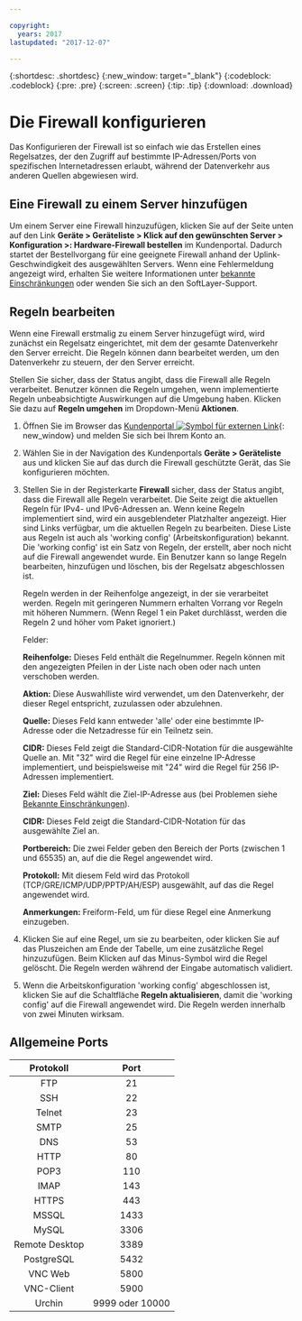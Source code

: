 ```yaml
---

copyright:
  years: 2017
lastupdated: "2017-12-07"

---
```


{:shortdesc: .shortdesc}
{:new_window: target="_blank"}
{:codeblock: .codeblock}
{:pre: .pre}
{:screen: .screen}
{:tip: .tip}
{:download: .download}

# Die Firewall konfigurieren

Das Konfigurieren der Firewall ist so einfach wie das Erstellen eines Regelsatzes, der den Zugriff auf bestimmte IP-Adressen/Ports von spezifischen Internetadressen erlaubt, während der Datenverkehr aus anderen Quellen abgewiesen wird.

## Eine Firewall zu einem Server hinzufügen

Um einem Server eine Firewall hinzuzufügen, klicken Sie auf der Seite unten auf den Link **Geräte > Geräteliste > Klick auf den gewünschten Server > Konfiguration >: Hardware-Firewall bestellen** im Kundenportal. Dadurch startet der Bestellvorgang für eine geeignete Firewall anhand der Uplink-Geschwindigkeit des ausgewählten Servers. Wenn eine Fehlermeldung angezeigt wird, erhalten Sie weitere Informationen unter [bekannte Einschränkungen](known-limitations.html) oder wenden Sie sich an den SoftLayer-Support.

## Regeln bearbeiten

Wenn eine Firewall erstmalig zu einem Server hinzugefügt wird, wird zunächst ein Regelsatz eingerichtet, mit dem der gesamte Datenverkehr den Server erreicht. Die Regeln können dann bearbeitet werden, um den Datenverkehr zu steuern, der den Server erreicht.

Stellen Sie sicher, dass der Status angibt, dass die Firewall alle Regeln verarbeitet. Benutzer können die Regeln umgehen, wenn implementierte Regeln unbeabsichtigte Auswirkungen auf die Umgebung haben. Klicken Sie dazu auf **Regeln umgehen** im Dropdown-Menü **Aktionen**.

1. Öffnen Sie im Browser das [Kundenportal ![Symbol für externen Link](../../icons/launch-glyph.svg "Symbol für externen Link")](https://control.softlayer.com/){: new_window} und melden Sie sich bei Ihrem Konto an.
2. Wählen Sie in der Navigation des Kundenportals **Geräte > Geräteliste** aus und klicken Sie auf das durch die Firewall geschützte Gerät, das Sie konfigurieren möchten.
3. Stellen Sie in der Registerkarte **Firewall** sicher, dass der Status angibt, dass die Firewall alle Regeln verarbeitet. Die Seite zeigt die aktuellen Regeln für IPv4- und IPv6-Adressen an. Wenn keine Regeln implementiert sind, wird ein ausgeblendeter Platzhalter angezeigt. Hier sind Links verfügbar, um die aktuellen Regeln zu bearbeiten. Diese Liste aus Regeln ist auch als 'working config' (Arbeitskonfiguration) bekannt. Die 'working config' ist ein Satz von Regeln, der erstellt, aber noch nicht auf die Firewall angewendet wurde. Ein Benutzer kann so lange Regeln bearbeiten, hinzufügen und löschen, bis der Regelsatz abgeschlossen ist. 

     Regeln werden in der Reihenfolge angezeigt, in der sie verarbeitet werden. Regeln mit geringeren Nummern erhalten Vorrang vor Regeln mit höheren Nummern. (Wenn Regel 1 ein Paket durchlässt, werden die Regeln 2 und höher vom Paket ignoriert.)
     
     Felder: 

      **Reihenfolge:** Dieses Feld enthält die Regelnummer. Regeln können mit den angezeigten Pfeilen in der Liste nach oben oder nach unten verschoben werden. 
      
      **Aktion:** Diese Auswahlliste wird verwendet, um den Datenverkehr, der dieser Regel entspricht, zuzulassen oder abzulehnen.
      
      **Quelle:** Dieses Feld kann entweder 'alle' oder eine bestimmte IP-Adresse oder die Netzadresse für ein Teilnetz sein.
      
      **CIDR:** Dieses Feld zeigt die Standard-CIDR-Notation für die ausgewählte Quelle an. Mit "32" wird die Regel für eine einzelne IP-Adresse implementiert, und beispielsweise mit "24" wird die Regel für 256 IP-Adressen implementiert.
      
      **Ziel:** Dieses Feld wählt die Ziel-IP-Adresse aus (bei Problemen siehe [Bekannte Einschränkungen](known-limitations.html)).
      
      **CIDR:** Dieses Feld zeigt die Standard-CIDR-Notation für das ausgewählte Ziel an. 
      
      **Portbereich:** Die zwei Felder geben den Bereich der Ports (zwischen 1 und 65535) an, auf die die Regel angewendet wird.
      
      **Protokoll:** Mit diesem Feld wird das Protokoll (TCP/GRE/ICMP/UDP/PPTP/AH/ESP) ausgewählt, auf das die Regel angewendet wird.
      
      **Anmerkungen:** Freiform-Feld, um für diese Regel eine Anmerkung einzugeben.

4. Klicken Sie auf eine Regel, um sie zu bearbeiten, oder klicken Sie auf das Pluszeichen am Ende der Tabelle, um eine zusätzliche Regel hinzuzufügen. Beim Klicken auf das Minus-Symbol wird die Regel gelöscht. Die Regeln werden während der Eingabe automatisch validiert.
5. Wenn die Arbeitskonfiguration 'working config' abgeschlossen ist, klicken Sie auf die Schaltfläche **Regeln aktualisieren**, damit die 'working config' auf die Firewall angewendet wird. Die Regeln werden innerhalb von zwei Minuten wirksam.

## Allgemeine Ports

| Protokoll | Port |
| :-----: | :-----: |
| FTP | 21 |
| SSH | 22 |
| Telnet | 23 |
| SMTP | 25 |
| DNS | 53 |
| HTTP | 80 |
| POP3 | 110 |
| IMAP | 143 |
| HTTPS | 443 |
| MSSQL | 1433 |
| MySQL | 3306 |
| Remote Desktop | 3389 |
| PostgreSQL | 5432 |
| VNC Web | 5800 |
| VNC-Client | 5900 |
| Urchin | 9999 oder 10000 ||

    
